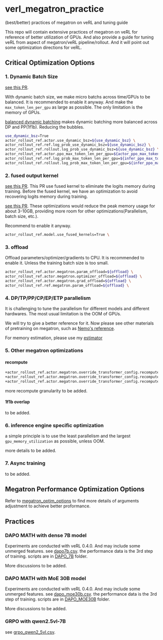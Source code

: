# verl_megatron_practice
(best/better) practices of megatron on veRL and tuning guide

This repo will contain extensive practices of megatron on veRL for reference of better utilization of GPUs. And also provide a guide for tuning veRL from aspect of megatron/veRL pipeline/rollout. And it will point out some optimization directions for veRL.


## Critical Optimization Options
### 1. Dynamic Batch Size
[see this PR](https://github.com/volcengine/verl/pull/1617). 

With dynamic batch size, we make micro batchs across time/GPUs to be balanced. It is recommended to enable it anyway.
And make the `max_token_len_per_gpu` as large as possible. The only limitation is the memory of GPUs.

[balanced dynamic batching](https://github.com/volcengine/verl/pull/2452) makes dynamic batching more balanced across DP and PP(1f1b). Reducing the bubbles.

```bash
use_dynamic_bsz=True
actor_rollout_ref.actor.use_dynamic_bsz=${use_dynamic_bsz} \
actor_rollout_ref.ref.log_prob_use_dynamic_bsz=${use_dynamic_bsz} \
actor_rollout_ref.rollout.log_prob_use_dynamic_bsz=${use_dynamic_bsz} \
actor_rollout_ref.actor.ppo_max_token_len_per_gpu=${actor_ppo_max_token_len} \
actor_rollout_ref.ref.log_prob_max_token_len_per_gpu=${infer_ppo_max_token_len} \
actor_rollout_ref.rollout.log_prob_max_token_len_per_gpu=${infer_ppo_max_token_len} \
```


### 2. fused output kernel
[see this PR](https://github.com/volcengine/verl/pull/2210). This PR use fused kernel to eliminate the logits memory during training.
Before the fused kernel, we have an optimization to avoid recovering logits memory during training. 

[see this PR](https://github.com/volcengine/verl/pull/1629). 
These optimizations would reduce the peak memory usage for about 3-10GB, providing more room for other optimizations(Parallelism, batch size, etc.).

Recommend to enable it anyway.
```bash
actor_rollout_ref.model.use_fused_kernels=True \
```

### 3. offload
Offload parameters/optimizer/gradients to CPU. 
It is recommended to enable it. Unless the training batch size is too small.
```bash
actor_rollout_ref.actor.megatron.param_offload=${offload} \
actor_rollout_ref.actor.megatron.optimizer_offload=${offload} \
actor_rollout_ref.actor.megatron.grad_offload=${offload} \
actor_rollout_ref.ref.megatron.param_offload=${offload} \
```

### 4. DP/TP/PP/CP/EP/ETP parallelism
It is challenging to tune the parallelism for different models and different hardwares. The most usual limitation is the OOM of GPUs. 

We will try to give a better reference for it. Now please see other materials of pretraining on megatron, such as [Nemo's reference](https://github.com/NVIDIA/NeMo/blob/main/scripts/performance/recommended_model_configs/model_configs_h100.csv).

For memory estimation, please use my [estimator](https://huggingface.co/spaces/ISEEKYAN/megatron_memory_estimator)

### 5. Other megatron optimizations
#### recompute
```bash
+actor_rollout_ref.actor.megatron.override_transformer_config.recompute_method=uniform \
+actor_rollout_ref.actor.megatron.override_transformer_config.recompute_granularity=full \
+actor_rollout_ref.actor.megatron.override_transformer_config.recompute_num_layers=1 \
```

more recompute granularity to be added.
#### 1f1b overlap
to be added.




### 6. inference engine specific optimization
a simple principle is to use the least parallelism and the largest `gpu_memory_utilization` as possible, unless OOM.

more details to be added.


### 7. Async training
to be added.


## Megatron Performance Optimization Options

Refer to [megatron_optim_options](./megatron_optim_options.md) to find more details of arguments adjustment to achieve better proformance.

## Practices

### DAPO MATH with dense 7B model
Experiments are conducted with veRL 0.4.0. And may include some unmerged features. see [dapo7b.csv](./dapo7b.csv).
the performance data is the 3rd step of training. scripts are in [DAPO_7B](./DAPO_7B) folder.

More discussions to be added.


### DAPO MATH with MoE 30B model
Experiments are conducted with veRL 0.4.0. And may include some unmerged features. see [dapo_moe30b.csv](./dapo_moe30b.csv).
the performance data is the 3rd step of training. scripts are in [DAPO_MOE30B](./DAPO_MOE30B) folder.


More discussions to be added.







### GRPO with qwen2.5vl-7B
see [grpo_qwen2_5vl.csv](./grpo_qwen2_5vl.csv).






